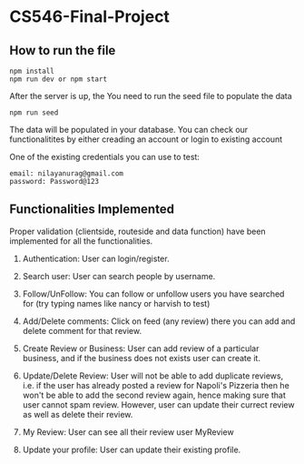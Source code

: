 # CS546-Final-Project

## How to run the file
```
npm install
npm run dev or npm start
```

After the server is up, the You need to run the seed file to populate the data

```
npm run seed 
```

The data will be populated in your database.
You can check our functionalitites by either creading an account or login to existing account

One of the existing credentials you can use to test:
```
email: nilayanurag@gmail.com
password: Password@123
```

## Functionalities Implemented

Proper validation (clientside, routeside and data function) have been implemented for all the functionalities.

1. Authentication: User can login/register. 
   
2. Search user: User can search people by username.

3. Follow/UnFollow: You can follow or unfollow users you have searched for (try typing names like nancy or harvish to test)

4. Add/Delete comments: Click on feed (any review) there you can add and delete comment for that review.

5. Create Review or Business: User can add review of a particular business, and if the business does not exists user can create it.

6. Update/Delete Review: User will not be able to add duplicate reviews, i.e. if the user has already posted a review for Napoli's Pizzeria then he won't be able to add the second review again, hence making sure that user cannot spam review. However, user can update their currect review as well as delete their review.

7. My Review: User can see all their review user MyReview

8.  Update your profile: User can update their existing profile.

